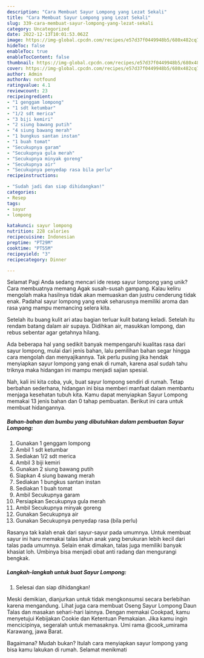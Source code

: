 ```yaml
---
description: "Cara Membuat Sayur Lompong yang Lezat Sekali"
title: "Cara Membuat Sayur Lompong yang Lezat Sekali"
slug: 339-cara-membuat-sayur-lompong-yang-lezat-sekali
category: Uncategorized
date: 2022-12-13T10:01:53.062Z
image: https://img-global.cpcdn.com/recipes/e57d37f0449948b5/680x482cq70/sayur-lompong-foto-resep-utama.jpg
hideToc: false
enableToc: true
enableTocContent: false
thumbnail: https://img-global.cpcdn.com/recipes/e57d37f0449948b5/680x482cq70/sayur-lompong-foto-resep-utama.jpg
cover: https://img-global.cpcdn.com/recipes/e57d37f0449948b5/680x482cq70/sayur-lompong-foto-resep-utama.jpg
author: Admin
authorAv: notfound
ratingvalue: 4.1
reviewcount: 23
recipeingredient:
- "1 genggam lompong"
- "1 sdt ketumbar"
- "1/2 sdt merica"
- "3 biji kemiri"
- "2 siung bawang putih"
- "4 siung bawang merah"
- "1 bungkus santan instan"
- "1 buah tomat"
- "Secukupnya garam"
- "Secukupnya gula merah"
- "Secukupnya minyak goreng"
- "Secukupnya air"
- "Secukupnya penyedap rasa bila perlu"
recipeinstructions:

- "Sudah jadi dan siap dihidangkan!"
categories:
- Resep
tags:
- sayur
- lompong

katakunci: sayur lompong 
nutrition: 228 calories
recipecuisine: Indonesian
preptime: "PT29M"
cooktime: "PT55M"
recipeyield: "3"
recipecategory: Dinner

---
```



Selamat Pagi Anda sedang mencari ide resep sayur lompong yang unik? Cara membuatnya memang Agak susah-susah gampang. Kalau keliru mengolah maka hasilnya tidak akan memuaskan dan justru cenderung tidak enak. Padahal sayur lompong yang enak seharusnya memiliki aroma dan rasa yang mampu memancing selera kita.


Setelah itu buang kulit ari atau bagian terluar kulit batang keladi. Setelah itu rendam batang dalam air supaya. Didihkan air, masukkan lompong, dan rebus sebentar agar getahnya hilang.

Ada beberapa hal yang sedikit banyak mempengaruhi kualitas rasa dari sayur lompong, mulai dari jenis bahan, lalu pemilihan bahan segar hingga cara mengolah dan menyajikannya. Tak perlu pusing jika hendak menyiapkan sayur lompong yang enak di rumah, karena asal sudah tahu triknya maka hidangan ini mampu menjadi sajian spesial.


Nah, kali ini kita coba, yuk, buat sayur lompong sendiri di rumah. Tetap berbahan sederhana, hidangan ini bisa memberi manfaat dalam membantu menjaga kesehatan tubuh kita. Kamu dapat menyiapkan Sayur Lompong memakai 13 jenis bahan dan 0 tahap pembuatan. Berikut ini cara untuk membuat hidangannya.

<!--inarticleads1-->

##### Bahan-bahan dan bumbu yang dibutuhkan dalam pembuatan Sayur Lompong:

1. Gunakan 1 genggam lompong
1. Ambil 1 sdt ketumbar
1. Sediakan 1/2 sdt merica
1. Ambil 3 biji kemiri
1. Gunakan 2 siung bawang putih
1. Siapkan 4 siung bawang merah
1. Sediakan 1 bungkus santan instan
1. Sediakan 1 buah tomat
1. Ambil Secukupnya garam
1. Persiapkan Secukupnya gula merah
1. Ambil Secukupnya minyak goreng
1. Gunakan Secukupnya air
1. Gunakan Secukupnya penyedap rasa (bila perlu)


Rasanya tak kalah enak dari sayur-sayur pada umumnya. Untuk membuat sayur ini haru memakai talas lahun anak yang berukuran lebih kecil dari talas pada umumnya. Selain enak dimakan, talas juga memiliki banyak khasiat loh. Umbinya bisa menjadi obat anti radang dan mengurangi bengkak. 

<!--inarticleads2-->

##### Langkah-langkah untuk buat Sayur Lompong:


1. Selesai dan siap dihidangkan!

Meski demikian, dianjurkan untuk tidak mengkonsumsi secara berlebihan karena mengandung. Lihat juga cara membuat Oseng Sayur Lompong Daun Talas dan masakan sehari-hari lainnya. Dengan memakai Cookpad, kamu menyetujui Kebijakan Cookie dan Ketentuan Pemakaian. Jika kamu ingin mencicipinya, segeralah untuk memasaknya. Umi rama @cook_umirama Karawang, jawa Barat. 

Bagaimana? Mudah bukan? Itulah cara menyiapkan sayur lompong yang bisa kamu lakukan di rumah. Selamat menikmati
